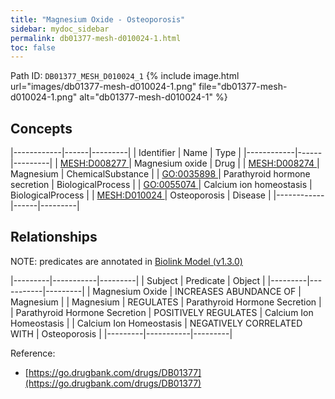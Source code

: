 ```yaml
---
title: "Magnesium Oxide - Osteoporosis"
sidebar: mydoc_sidebar
permalink: db01377-mesh-d010024-1.html
toc: false 
---
```



Path ID: `DB01377_MESH_D010024_1`
{% include image.html url="images/db01377-mesh-d010024-1.png" file="db01377-mesh-d010024-1.png" alt="db01377-mesh-d010024-1" %}

## Concepts

|------------|------|---------|
| Identifier | Name | Type    |
|------------|------|---------|
| <a href="https://identifiers.org/MESH:D008277">MESH:D008277 </a> | Magnesium oxide | Drug |
| <a href="https://identifiers.org/MESH:D008274">MESH:D008274 </a> | Magnesium | ChemicalSubstance |
| <a href="https://identifiers.org/GO:0035898">GO:0035898 </a> | Parathyroid hormone secretion | BiologicalProcess |
| <a href="https://identifiers.org/GO:0055074">GO:0055074 </a> | Calcium ion homeostasis | BiologicalProcess |
| <a href="https://identifiers.org/MESH:D010024">MESH:D010024 </a> | Osteoporosis | Disease |
|------------|------|---------|

## Relationships


NOTE: predicates are annotated in <a href="https://github.com/biolink/biolink-model/releases/tag/v1.3.0">Biolink Model (v1.3.0)</a>

|---------|-----------|---------|
| Subject | Predicate | Object  |
|---------|-----------|---------|
| Magnesium Oxide | INCREASES ABUNDANCE OF | Magnesium |
| Magnesium | REGULATES | Parathyroid Hormone Secretion |
| Parathyroid Hormone Secretion | POSITIVELY REGULATES | Calcium Ion Homeostasis |
| Calcium Ion Homeostasis | NEGATIVELY CORRELATED WITH | Osteoporosis |
|---------|-----------|---------|

Reference: 
  - [https://go.drugbank.com/drugs/DB01377](https://go.drugbank.com/drugs/DB01377)
